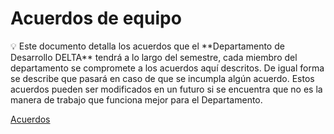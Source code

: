 # Acuerdos de equipo

<aside>
💡 Este documento detalla los acuerdos que el **Departamento de Desarrollo DELTA** tendrá a lo largo del semestre, cada miembro del departamento se compromete a los acuerdos aquí descritos. De igual forma se describe que pasará en caso de que se incumpla algún acuerdo. Estos acuerdos pueden ser modificados en un futuro si se encuentra que no es la manera de trabajo que funciona mejor para el Departamento.

</aside>

[Acuerdos](Acuerdos%20de%20equipo%2005e59ce9a3dd4c5a99e63068eaf09ea2/Acuerdos%20b9ff5a4cc6a64bd4be0bc0ac856a0818.md)